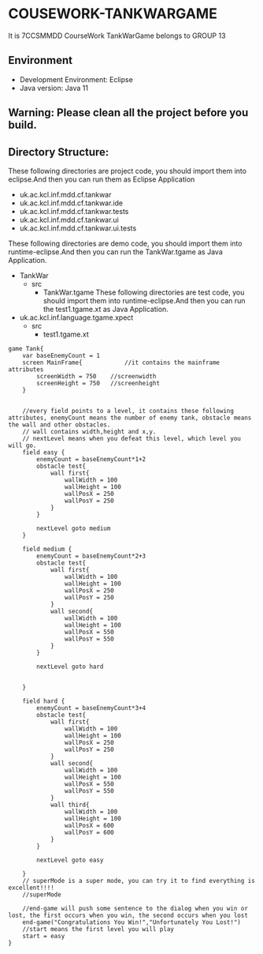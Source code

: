 # COUSEWORK-TANKWARGAME
It is 7CCSMMDD CourseWork TankWarGame belongs to GROUP 13

## Environment
- Development Environment: Eclipse
- Java version: Java 11

## Warning: Please clean all the project before you build.

## Directory Structure:

These following directories are project code, you should import them into eclipse.And then you can run them as Eclipse Application
- uk.ac.kcl.inf.mdd.cf.tankwar
- uk.ac.kcl.inf.mdd.cf.tankwar.ide
- uk.ac.kcl.inf.mdd.cf.tankwar.tests
- uk.ac.kcl.inf.mdd.cf.tankwar.ui
- uk.ac.kcl.inf.mdd.cf.tankwar.ui.tests

These following directories are demo code, you should import them into runtime-eclipse.And then you can run the TankWar.tgame as Java Application.
- TankWar
  - src 
    - TankWar.tgame
These following directories are test code, you should import them into runtime-eclipse.And then you can run the test1.tgame.xt as Java Application.
- uk.ac.kcl.inf.language.tgame.xpect
  - src
    - test1.tgame.xt  	

```
game Tank{
	var baseEnemyCount = 1
	screen MainFrame{            //it contains the mainframe attributes
		screenWidth = 750    //screenwidth 
		screenHeight = 750   //screenheight
	}
	
	
	//every field points to a level, it contains these following attributes, enemyCount means the number of enemy tank, obstacle means the wall and other obstacles.
	// wall contains width,height and x,y.
	// nextLevel means when you defeat this level, which level you will go.
	field easy {
		enemyCount = baseEnemyCount*1+2
		obstacle test{
			wall first{
				wallWidth = 100
				wallHeight = 100
				wallPosX = 250
				wallPosY = 250
			}
		}
		
		nextLevel goto medium
	}
	
	field medium {
		enemyCount = baseEnemyCount*2+3
		obstacle test{
			wall first{
				wallWidth = 100
				wallHeight = 100
				wallPosX = 250
				wallPosY = 250
			}
			wall second{
				wallWidth = 100
				wallHeight = 100
				wallPosX = 550
				wallPosY = 550
			}
		}
		
		nextLevel goto hard
		
		
	}
	
	field hard {
		enemyCount = baseEnemyCount*3+4
		obstacle test{
			wall first{
				wallWidth = 100
				wallHeight = 100
				wallPosX = 250
				wallPosY = 250
			}
			wall second{
				wallWidth = 100
				wallHeight = 100
				wallPosX = 550
				wallPosY = 550
			}
			wall third{
				wallWidth = 100
				wallHeight = 100
				wallPosX = 600
				wallPosY = 600
			}
		}
		
		nextLevel goto easy
		
	}
	// superMode is a super mode, you can try it to find everything is excellent!!!!
	//superMode
	
	//end-game will push some sentence to the dialog when you win or lost, the first occurs when you win, the second occurs when you lost
	end-game("Congratulations You Win!","Unfortunately You Lost!")
	//start means the first level you will play
	start = easy
}
```
